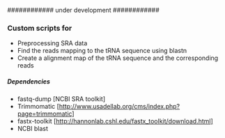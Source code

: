 ############ under development ############

### Custom scripts for
* Preprocessing SRA data
* Find the reads mapping to the tRNA sequence using blastn
* Create a alignment map of the tRNA sequence and the corresponding reads

##### Dependencies
* fastq-dump [NCBI SRA toolkit]
* Trimmomatic [http://www.usadellab.org/cms/index.php?page=trimmomatic]
* fastx-toolkit [http://hannonlab.cshl.edu/fastx_toolkit/download.html]
* NCBI blast

